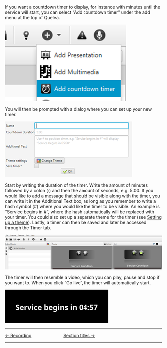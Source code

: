 If you want a countdown timer to display, for instance with minutes
until the service will start, you can select “Add countdown timer” under
the add menu at the top of Quelea.

![](Timer_button.png)

You will then be prompted with a dialog where you can set up your new
timer.

![](Timer_settings.png)

Start by writing the duration of the timer. Write the amount of minutes
followed by a colon (:) and then the amount of seconds, e.g. 5:00. If
you would like to add a message that should be visible along with the
timer, you can write it in the Additional Text box, as long as you
remember to write a hash symbol (\#) where you would like the timer to
be visible. An example is “Service begins in \#”, where the hash
automatically will be replaced with your timer. You could also set up a
separate theme for the timer (see [Setting up a
theme](Themes.md#setting-up-a-theme "Themes")). Lastly, a timer can then
be saved and later be accessed through the Timer tab.

![](Timer_started.png)

The timer will then resemble a video, which you can play, pause and stop
if you want to. When you click “Go live”, the timer will automatically
start.

![](Timer_preview.png)

-----



[← Recording](Recording.md "Recording") &nbsp;&nbsp;&nbsp;&nbsp;&nbsp;&nbsp;&nbsp;&nbsp;&nbsp;&nbsp;&nbsp;&nbsp;&nbsp;&nbsp;&nbsp;&nbsp;&nbsp;&nbsp;&nbsp;&nbsp;&nbsp;&nbsp;&nbsp;&nbsp; [Section
titles →](Section_titles.md "Section titles")

---
